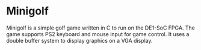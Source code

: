 # Minigolf

Minigolf is a simple golf game written in C to run on the DE1-SoC FPGA. 
The game supports PS2 keyboard and mouse input for game control. 
It uses a double buffer system to display graphics on a VGA display. 


